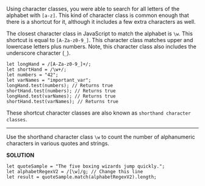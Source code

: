 Using character classes, you were able to search for all letters of the alphabet with `[a-z]`. This kind of character class is common enough that there is a shortcut for it, although it includes a few extra characters as well.

The closest character class in JavaScript to match the alphabet is `\w`. This shortcut is equal to `[A-Za-z0-9_]`. This character class matches upper and lowercase letters plus numbers. Note, this character class also includes the underscore character (`_`).

```
let longHand = /[A-Za-z0-9_]+/;
let shortHand = /\w+/;
let numbers = "42";
let varNames = "important_var";
longHand.test(numbers); // Returns true
shortHand.test(numbers); // Returns true
longHand.test(varNames); // Returns true
shortHand.test(varNames); // Returns true
```

These shortcut character classes are also known as `shorthand character classes`.

---

Use the shorthand character class `\w` to count the number of alphanumeric characters in various quotes and strings.

**SOLUTION**

```
let quoteSample = "The five boxing wizards jump quickly.";
let alphabetRegexV2 = /[\w]/g; // Change this line
let result = quoteSample.match(alphabetRegexV2).length;
```
